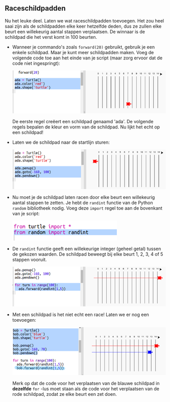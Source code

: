 ## Raceschildpadden

Nu het leuke deel. Laten we wat raceschildpadden toevoegen. Het zou heel saai zijn als de schildpadden elke keer hetzelfde deden, dus ze zullen elke beurt een willekeurig aantal stappen verplaatsen. De winnaar is de schildpad die het verst komt in 100 beurten.

+ Wanneer je commando's zoals `forward(20)` gebruikt, gebruik je een enkele schildpad. Maar je kunt meer schildpadden maken. Voeg de volgende code toe aan het einde van je script (maar zorg ervoor dat de code niet ingespringt):
    
    ![screenshot](images/race-red.png)
    
    De eerste regel creëert een schildpad genaamd 'ada'. De volgende regels bepalen de kleur en vorm van de schildpad. Nu lijkt het echt op een schildpad!

+ Laten we de schildpad naar de startlijn sturen:
    
    ![screenshot](images/race-start.png)

+ Nu moet je de schildpad laten racen door elke beurt een willekeurig aantal stappen te zetten. Je hebt de ` randint ` functie van de Python ` random ` bibliotheek nodig. Voeg deze `import` regel toe aan de bovenkant van je script:
    
    ![screenshot](images/race-randint.png)

+ De `randint` functie geeft een willekeurige integer (geheel getal) tussen de gekozen waarden. De schildpad beweegt bij elke beurt 1, 2, 3, 4 of 5 stappen vooruit.
    
    ![screenshot](images/race-random.png)

+ Met een schildpad is het niet echt een race! Laten we er nog een toevoegen:
    
    ![screenshot](images/race-blue.png)
    
    Merk op dat de code voor het verplaatsen van de blauwe schildpad in **dezelfde** `for` -lus moet staan als de code voor het verplaatsen van de rode schildpad, zodat ze elke beurt een zet doen.